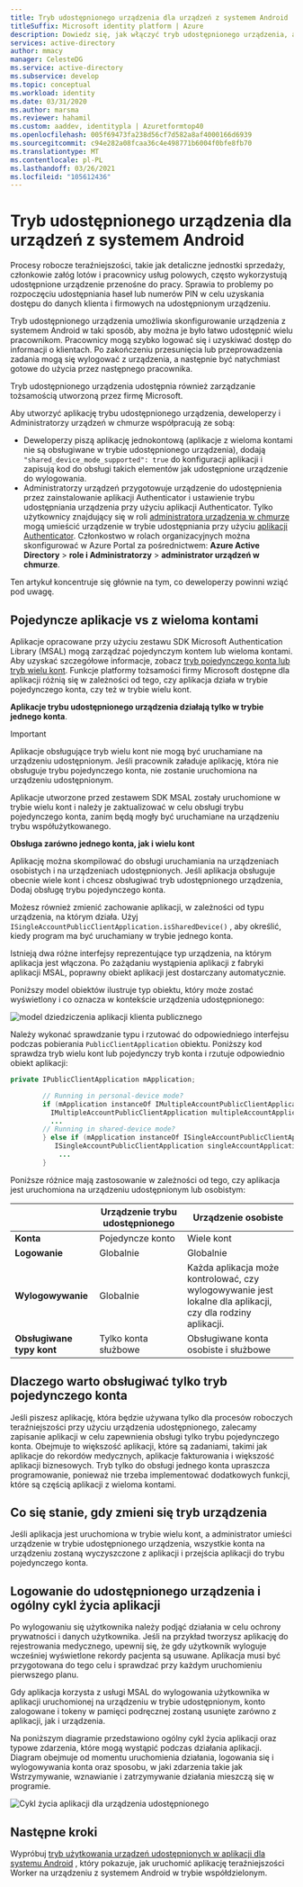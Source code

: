 ```yaml
---
title: Tryb udostępnionego urządzenia dla urządzeń z systemem Android
titleSuffix: Microsoft identity platform | Azure
description: Dowiedz się, jak włączyć tryb udostępnionego urządzenia, aby umożliwić pracownikom teraźniejszości współużytkowanie urządzenia z systemem Android
services: active-directory
author: mmacy
manager: CelesteDG
ms.service: active-directory
ms.subservice: develop
ms.topic: conceptual
ms.workload: identity
ms.date: 03/31/2020
ms.author: marsma
ms.reviewer: hahamil
ms.custom: aaddev, identitypla | Azuretformtop40
ms.openlocfilehash: 005f69473fa238d56cf7d582a8af4000166d6939
ms.sourcegitcommit: c94e282a08fcaa36c4e498771b6004f0bfe8fb70
ms.translationtype: MT
ms.contentlocale: pl-PL
ms.lasthandoff: 03/26/2021
ms.locfileid: "105612436"
---
```

# <a name="shared-device-mode-for-android-devices"></a>Tryb udostępnionego urządzenia dla urządzeń z systemem Android

Procesy robocze teraźniejszości, takie jak detaliczne jednostki sprzedaży, członkowie załóg lotów i pracownicy usług polowych, często wykorzystują udostępnione urządzenie przenośne do pracy. Sprawia to problemy po rozpoczęciu udostępniania haseł lub numerów PIN w celu uzyskania dostępu do danych klienta i firmowych na udostępnionym urządzeniu.

Tryb udostępnionego urządzenia umożliwia skonfigurowanie urządzenia z systemem Android w taki sposób, aby można je było łatwo udostępnić wielu pracownikom. Pracownicy mogą szybko logować się i uzyskiwać dostęp do informacji o klientach. Po zakończeniu przesunięcia lub przeprowadzenia zadania mogą się wylogować z urządzenia, a następnie być natychmiast gotowe do użycia przez następnego pracownika.

Tryb udostępnionego urządzenia udostępnia również zarządzanie tożsamością utworzoną przez firmę Microsoft.

Aby utworzyć aplikację trybu udostępnionego urządzenia, deweloperzy i Administratorzy urządzeń w chmurze współpracują ze sobą:

- Deweloperzy piszą aplikację jednokontową (aplikacje z wieloma kontami nie są obsługiwane w trybie udostępnionego urządzenia), dodają `"shared_device_mode_supported": true` do konfiguracji aplikacji i zapisują kod do obsługi takich elementów jak udostępnione urządzenie do wylogowania.
- Administratorzy urządzeń przygotowuje urządzenie do udostępnienia przez zainstalowanie aplikacji Authenticator i ustawienie trybu udostępniania urządzenia przy użyciu aplikacji Authenticator. Tylko użytkownicy znajdujący się w roli [administratora urządzenia w chmurze](../roles/permissions-reference.md#cloud-device-administrator) mogą umieścić urządzenie w trybie udostępniania przy użyciu [aplikacji Authenticator](../user-help/user-help-auth-app-overview.md). Członkostwo w rolach organizacyjnych można skonfigurować w Azure Portal za pośrednictwem: **Azure Active Directory**  >  **role i Administratorzy**  >  **administrator urządzeń w chmurze**.

 Ten artykuł koncentruje się głównie na tym, co deweloperzy powinni wziąć pod uwagę.

## <a name="single-vs-multiple-account-applications"></a>Pojedyncze aplikacje vs z wieloma kontami

Aplikacje opracowane przy użyciu zestawu SDK Microsoft Authentication Library (MSAL) mogą zarządzać pojedynczym kontem lub wieloma kontami. Aby uzyskać szczegółowe informacje, zobacz [tryb pojedynczego konta lub tryb wielu kont](single-multi-account.md). Funkcje platformy tożsamości firmy Microsoft dostępne dla aplikacji różnią się w zależności od tego, czy aplikacja działa w trybie pojedynczego konta, czy też w trybie wielu kont.

**Aplikacje trybu udostępnionego urządzenia działają tylko w trybie jednego konta**.

> [!IMPORTANT]
> Aplikacje obsługujące tryb wielu kont nie mogą być uruchamiane na urządzeniu udostępnionym. Jeśli pracownik załaduje aplikację, która nie obsługuje trybu pojedynczego konta, nie zostanie uruchomiona na urządzeniu udostępnionym.
>
> Aplikacje utworzone przed zestawem SDK MSAL zostały uruchomione w trybie wielu kont i należy je zaktualizować w celu obsługi trybu pojedynczego konta, zanim będą mogły być uruchamiane na urządzeniu trybu współużytkowanego.

**Obsługa zarówno jednego konta, jak i wielu kont**

Aplikację można skompilować do obsługi uruchamiania na urządzeniach osobistych i na urządzeniach udostępnionych. Jeśli aplikacja obsługuje obecnie wiele kont i chcesz obsługiwać tryb udostępnionego urządzenia, Dodaj obsługę trybu pojedynczego konta.

Możesz również zmienić zachowanie aplikacji, w zależności od typu urządzenia, na którym działa. Użyj `ISingleAccountPublicClientApplication.isSharedDevice()` , aby określić, kiedy program ma być uruchamiany w trybie jednego konta.

Istnieją dwa różne interfejsy reprezentujące typ urządzenia, na którym aplikacja jest włączona. Po zażądaniu wystąpienia aplikacji z fabryki aplikacji MSAL, poprawny obiekt aplikacji jest dostarczany automatycznie.

Poniższy model obiektów ilustruje typ obiektu, który może zostać wyświetlony i co oznacza w kontekście urządzenia udostępnionego:

![model dziedziczenia aplikacji klienta publicznego](media/v2-shared-device-mode/ipublic-client-app-inheritance.png)

Należy wykonać sprawdzanie typu i rzutować do odpowiedniego interfejsu podczas pobierania `PublicClientApplication` obiektu. Poniższy kod sprawdza tryb wielu kont lub pojedynczy tryb konta i rzutuje odpowiednio obiekt aplikacji:

```java
private IPublicClientApplication mApplication;

        // Running in personal-device mode?
        if (mApplication instanceOf IMultipleAccountPublicClientApplication) {
          IMultipleAccountPublicClientApplication multipleAccountApplication = (IMultipleAccountPublicClientApplication) mApplication;
          ...
        // Running in shared-device mode?
        } else if (mApplication instanceOf ISingleAccountPublicClientApplication) {
           ISingleAccountPublicClientApplication singleAccountApplication = (ISingleAccountPublicClientApplication) mApplication;
            ...
        }
```

Poniższe różnice mają zastosowanie w zależności od tego, czy aplikacja jest uruchomiona na urządzeniu udostępnionym lub osobistym:

|  | Urządzenie trybu udostępnionego  | Urządzenie osobiste |
|---------|---------|---------|
| **Konta**     | Pojedyncze konto | Wiele kont |
| **Logowanie** | Globalnie | Globalnie |
| **Wylogowywanie** | Globalnie | Każda aplikacja może kontrolować, czy wylogowywanie jest lokalne dla aplikacji, czy dla rodziny aplikacji. |
| **Obsługiwane typy kont** | Tylko konta służbowe | Obsługiwane konta osobiste i służbowe  |

## <a name="why-you-may-want-to-only-support-single-account-mode"></a>Dlaczego warto obsługiwać tylko tryb pojedynczego konta

Jeśli piszesz aplikację, która będzie używana tylko dla procesów roboczych teraźniejszości przy użyciu urządzenia udostępnionego, zalecamy zapisanie aplikacji w celu zapewnienia obsługi tylko trybu pojedynczego konta. Obejmuje to większość aplikacji, które są zadaniami, takimi jak aplikacje do rekordów medycznych, aplikacje fakturowania i większość aplikacji biznesowych. Tryb tylko do obsługi jednego konta upraszcza programowanie, ponieważ nie trzeba implementować dodatkowych funkcji, które są częścią aplikacji z wieloma kontami.

## <a name="what-happens-when-the-device-mode-changes"></a>Co się stanie, gdy zmieni się tryb urządzenia

Jeśli aplikacja jest uruchomiona w trybie wielu kont, a administrator umieści urządzenie w trybie udostępnionego urządzenia, wszystkie konta na urządzeniu zostaną wyczyszczone z aplikacji i przejścia aplikacji do trybu pojedynczego konta.

## <a name="shared-device-sign-out-and-the-overall-app-lifecycle"></a>Logowanie do udostępnionego urządzenia i ogólny cykl życia aplikacji

Po wylogowaniu się użytkownika należy podjąć działania w celu ochrony prywatności i danych użytkownika. Jeśli na przykład tworzysz aplikację do rejestrowania medycznego, upewnij się, że gdy użytkownik wyloguje wcześniej wyświetlone rekordy pacjenta są usuwane. Aplikacja musi być przygotowana do tego celu i sprawdzać przy każdym uruchomieniu pierwszego planu.

Gdy aplikacja korzysta z usługi MSAL do wylogowania użytkownika w aplikacji uruchomionej na urządzeniu w trybie udostępnionym, konto zalogowane i tokeny w pamięci podręcznej zostaną usunięte zarówno z aplikacji, jak i urządzenia.

Na poniższym diagramie przedstawiono ogólny cykl życia aplikacji oraz typowe zdarzenia, które mogą wystąpić podczas działania aplikacji. Diagram obejmuje od momentu uruchomienia działania, logowania się i wylogowywania konta oraz sposobu, w jaki zdarzenia takie jak Wstrzymywanie, wznawianie i zatrzymywanie działania mieszczą się w programie.

![Cykl życia aplikacji dla urządzenia udostępnionego](media/v2-shared-device-mode/lifecycle.png)

## <a name="next-steps"></a>Następne kroki

Wypróbuj [tryb użytkowania urządzeń udostępnionych w aplikacji dla systemu Android](tutorial-v2-shared-device-mode.md) , który pokazuje, jak uruchomić aplikację teraźniejszości Worker na urządzeniu z systemem Android w trybie współdzielonym.
